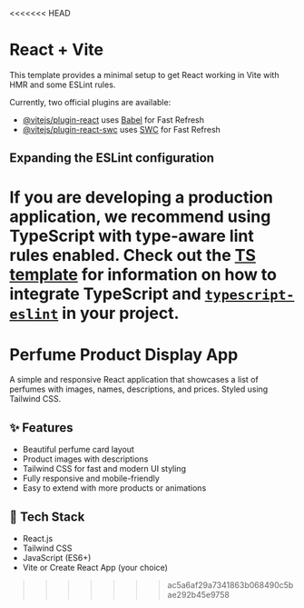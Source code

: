 <<<<<<< HEAD
# React + Vite

This template provides a minimal setup to get React working in Vite with HMR and some ESLint rules.

Currently, two official plugins are available:

- [@vitejs/plugin-react](https://github.com/vitejs/vite-plugin-react/blob/main/packages/plugin-react) uses [Babel](https://babeljs.io/) for Fast Refresh
- [@vitejs/plugin-react-swc](https://github.com/vitejs/vite-plugin-react/blob/main/packages/plugin-react-swc) uses [SWC](https://swc.rs/) for Fast Refresh

## Expanding the ESLint configuration

If you are developing a production application, we recommend using TypeScript with type-aware lint rules enabled. Check out the [TS template](https://github.com/vitejs/vite/tree/main/packages/create-vite/template-react-ts) for information on how to integrate TypeScript and [`typescript-eslint`](https://typescript-eslint.io) in your project.
=======
# Perfume Product Display App

A simple and responsive React application that showcases a list of perfumes with images, names, descriptions, and prices. Styled using Tailwind CSS.

## ✨ Features

- Beautiful perfume card layout
- Product images with descriptions
- Tailwind CSS for fast and modern UI styling
- Fully responsive and mobile-friendly
- Easy to extend with more products or animations

## 🚀 Tech Stack

- React.js
- Tailwind CSS
- JavaScript (ES6+)
- Vite or Create React App (your choice)

>>>>>>> ac5a6af29a7341863b068490c5bae292b45e9758
